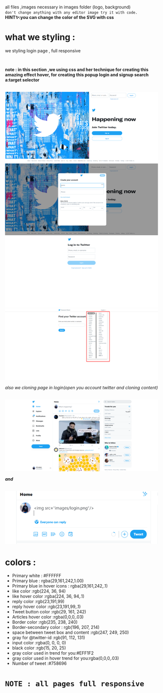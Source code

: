 all files ,images necessary in images folder (logo, background)
<br>
`don't change anything with any editor image try it with code.`
<br>
**HINT✨:you can change the color of the SVG with css**

# what we styling :

we styling login page , full responsive

<br>

**note : in this section ,we using css and her technique for creating this amazing effect hover, for creating this popup login and signup search a:target selector**

<br>

<img src="images/login preview.png"/>
<img src="images/login.png"/>
<img src="images/login-1.png"/>
<img src="images/password-reset.png"/>

<br>

_also we cloning page in login(open you account twitter and cloning content)_

<br>
<img src="images/preview.png"/>
<br>

**_and_**

<br>

<img src="images/tweet.png"/>

<br>

# colors :

<ul>
<li>Primary white : #FFFFFF</li>
<li>Primary blue : rgba(29,161,242,1.00)</li>
<li>Primary blue in hover icons : rgba(29,161,242,.1)</li>
<li>like color :rgb(224, 36, 94)</li>
<li>like hover color :rgba(224, 36, 94,.1)</li>
<li>reply color :rgb(23,191,99)</li>
<li>reply hover color :rgb(23,191,99,.1)</li>
<li>Tweet button color :rgb(29, 161, 242)</li>
<li>Articles hover color :rgba(0,0,0,.03)</li>
<li>Border color :rgb(235, 238, 240)</li>
<li>Border-secondary color : rgb(196, 207, 214)</li>
<li>space between tweet box and content :rgb(247, 249, 250)</li>
<li>gray for @twitter-id :rgb(91, 112, 131)</li>
<li>input color :rgba(0, 0, 0, 0)</li>
<li>black color :rgb(15, 20, 25)</li>
<li>gray color used in trend for you:#EFF1F2</li>
<li>gray color used in hover trend for you:rgba(0,0,0,.03)</li>
<li>Number of tweet :#758696</li>
</ul>

# `NOTE : all pages full responsive`
